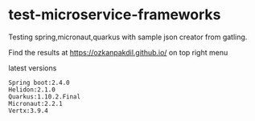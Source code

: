 # test-microservice-frameworks

Testing spring,micronaut,quarkus with sample json creator from gatling.

Find the results at https://ozkanpakdil.github.io/ on top right menu

latest versions
```
Spring boot:2.4.0
Helidon:2.1.0
Quarkus:1.10.2.Final
Micronaut:2.2.1
Vertx:3.9.4
```
